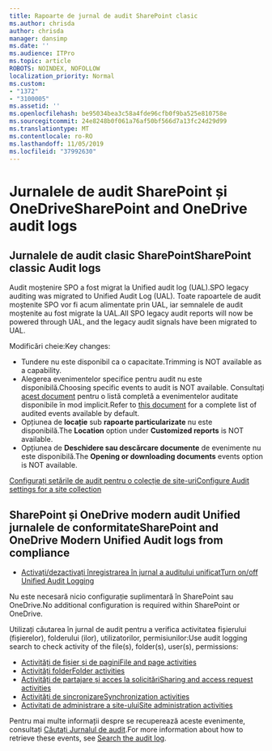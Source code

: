 ```yaml
---
title: Rapoarte de jurnal de audit SharePoint clasic
ms.author: chrisda
author: chrisda
manager: dansimp
ms.date: ''
ms.audience: ITPro
ms.topic: article
ROBOTS: NOINDEX, NOFOLLOW
localization_priority: Normal
ms.custom:
- "1372"
- "3100005"
ms.assetid: ''
ms.openlocfilehash: be95034bea3c58a4fde96cfb0f9ba525e810758e
ms.sourcegitcommit: 24e8248b0f061a76af50bf566d7a13fc24d29d99
ms.translationtype: MT
ms.contentlocale: ro-RO
ms.lasthandoff: 11/05/2019
ms.locfileid: "37992630"
---
```

# <a name="sharepoint-and-onedrive-audit-logs"></a><span data-ttu-id="acaa9-102">Jurnalele de audit SharePoint și OneDrive</span><span class="sxs-lookup"><span data-stu-id="acaa9-102">SharePoint and OneDrive audit logs</span></span>

## <a name="sharepoint-classic-audit-logs"></a><span data-ttu-id="acaa9-103">Jurnalele de audit clasic SharePoint</span><span class="sxs-lookup"><span data-stu-id="acaa9-103">SharePoint classic Audit logs</span></span>

<span data-ttu-id="acaa9-104">Audit moștenire SPO a fost migrat la Unified audit log (UAL).</span><span class="sxs-lookup"><span data-stu-id="acaa9-104">SPO legacy auditing was migrated to Unified Audit Log (UAL).</span></span> <span data-ttu-id="acaa9-105">Toate rapoartele de audit moștenite SPO vor fi acum alimentate prin UAL, iar semnalele de audit moștenite au fost migrate la UAL.</span><span class="sxs-lookup"><span data-stu-id="acaa9-105">All SPO legacy audit reports will now be powered through UAL, and the legacy audit signals have been migrated to UAL.</span></span>

<span data-ttu-id="acaa9-106">Modificări cheie:</span><span class="sxs-lookup"><span data-stu-id="acaa9-106">Key changes:</span></span>

* <span data-ttu-id="acaa9-107">Tundere nu este disponibil ca o capacitate.</span><span class="sxs-lookup"><span data-stu-id="acaa9-107">Trimming is NOT available as a capability.</span></span>
* <span data-ttu-id="acaa9-108">Alegerea evenimentelor specifice pentru audit nu este disponibilă.</span><span class="sxs-lookup"><span data-stu-id="acaa9-108">Choosing specific events to audit is NOT available.</span></span> <span data-ttu-id="acaa9-109">Consultați [acest document](https://docs.microsoft.com/office365/securitycompliance/search-the-audit-log-in-security-and-compliance) pentru o listă completă a evenimentelor auditate disponibile în mod implicit.</span><span class="sxs-lookup"><span data-stu-id="acaa9-109">Refer to [this document](https://docs.microsoft.com/office365/securitycompliance/search-the-audit-log-in-security-and-compliance) for a complete list of audited events available by default.</span></span>
* <span data-ttu-id="acaa9-110">Opțiunea de **locație** sub **rapoarte particularizate** nu este disponibilă.</span><span class="sxs-lookup"><span data-stu-id="acaa9-110">The **Location** option under **Customized reports** is NOT available.</span></span>
* <span data-ttu-id="acaa9-111">Opțiunea de **Deschidere sau descărcare documente** de evenimente nu este disponibilă.</span><span class="sxs-lookup"><span data-stu-id="acaa9-111">The **Opening or downloading documents** events option is NOT available.</span></span>

[<span data-ttu-id="acaa9-112">Configurați setările de audit pentru o colecție de site-uri</span><span class="sxs-lookup"><span data-stu-id="acaa9-112">Configure Audit settings for a site collection</span></span>](https://support.office.com/article/Configure-audit-settings-for-a-site-collection-A9920C97-38C0-44F2-8BCB-4CF1E2AE22D2)

## <a name="sharepoint-and-onedrive-modern-unified-audit-logs-from-compliance"></a><span data-ttu-id="acaa9-113">SharePoint și OneDrive modern audit Unified jurnalele de conformitate</span><span class="sxs-lookup"><span data-stu-id="acaa9-113">SharePoint and OneDrive Modern Unified Audit logs from compliance</span></span>

* [<span data-ttu-id="acaa9-114">Activați/dezactivați înregistrarea în jurnal a auditului unificat</span><span class="sxs-lookup"><span data-stu-id="acaa9-114">Turn on/off Unified Audit Logging</span></span>](https://docs.microsoft.com/office365/securitycompliance/turn-audit-log-search-on-or-off) 

<span data-ttu-id="acaa9-115">Nu este necesară nicio configurație suplimentară în SharePoint sau OneDrive.</span><span class="sxs-lookup"><span data-stu-id="acaa9-115">No additional configuration is required within SharePoint or OneDrive.</span></span>

<span data-ttu-id="acaa9-116">Utilizați căutarea în jurnal de audit pentru a verifica activitatea fișierului (fișierelor), folderului (ilor), utilizatorilor, permisiunilor:</span><span class="sxs-lookup"><span data-stu-id="acaa9-116">Use audit logging search to check activity of the file(s), folder(s), user(s), permissions:</span></span>

* [<span data-ttu-id="acaa9-117">Activități de fișier și de pagini</span><span class="sxs-lookup"><span data-stu-id="acaa9-117">File and page activities</span></span>](https://docs.microsoft.com/office365/securitycompliance/search-the-audit-log-in-security-and-compliance)
* [<span data-ttu-id="acaa9-118">Activități folder</span><span class="sxs-lookup"><span data-stu-id="acaa9-118">Folder activities</span></span>](https://docs.microsoft.com/office365/securitycompliance/search-the-audit-log-in-security-and-compliance#folder-activities)
* [<span data-ttu-id="acaa9-119">Activități de partajare și acces la solicitări</span><span class="sxs-lookup"><span data-stu-id="acaa9-119">Sharing and access request activities</span></span>](https://docs.microsoft.com/office365/securitycompliance/search-the-audit-log-in-security-and-compliance#sharing-and-access-request-activities)
* [<span data-ttu-id="acaa9-120">Activități de sincronizare</span><span class="sxs-lookup"><span data-stu-id="acaa9-120">Synchronization activities</span></span>](https://docs.microsoft.com/office365/securitycompliance/search-the-audit-log-in-security-and-compliance#synchronization-activities)
* [<span data-ttu-id="acaa9-121">Activitati de administrare a site-ului</span><span class="sxs-lookup"><span data-stu-id="acaa9-121">Site administration activities</span></span>](https://docs.microsoft.com/office365/securitycompliance/search-the-audit-log-in-security-and-compliance#site-administration-activities)

<span data-ttu-id="acaa9-122">Pentru mai multe informații despre se recuperează aceste evenimente, consultați [Căutați Jurnalul de audit](https://docs.microsoft.com/office365/securitycompliance/search-the-audit-log-in-security-and-compliance#search-the-audit-log).</span><span class="sxs-lookup"><span data-stu-id="acaa9-122">For more information about how to retrieve these events, see [Search the audit log](https://docs.microsoft.com/office365/securitycompliance/search-the-audit-log-in-security-and-compliance#search-the-audit-log).</span></span>
